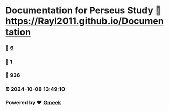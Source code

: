 # Documentation for Perseus Study :link: https://Rayl2011.github.io/Documentation 
### :page_facing_up: [6](https://Rayl2011.github.io/Documentation/tag.html) 
### :speech_balloon: 1 
### :hibiscus: 936 
### :alarm_clock: 2024-10-08 13:49:10 
### Powered by :heart: [Gmeek](https://github.com/Meekdai/Gmeek)

